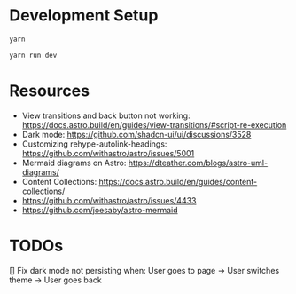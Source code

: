 # Development Setup

```sh
yarn

yarn run dev
```

# Resources

- View transitions and back button not working: https://docs.astro.build/en/guides/view-transitions/#script-re-execution
- Dark mode: https://github.com/shadcn-ui/ui/discussions/3528
- Customizing rehype-autolink-headings: https://github.com/withastro/astro/issues/5001
- Mermaid diagrams on Astro: https://dteather.com/blogs/astro-uml-diagrams/
- Content Collections: https://docs.astro.build/en/guides/content-collections/
- https://github.com/withastro/astro/issues/4433
- https://github.com/joesaby/astro-mermaid

# TODOs

[] Fix dark mode not persisting when: User goes to page -> User switches theme -> User goes back